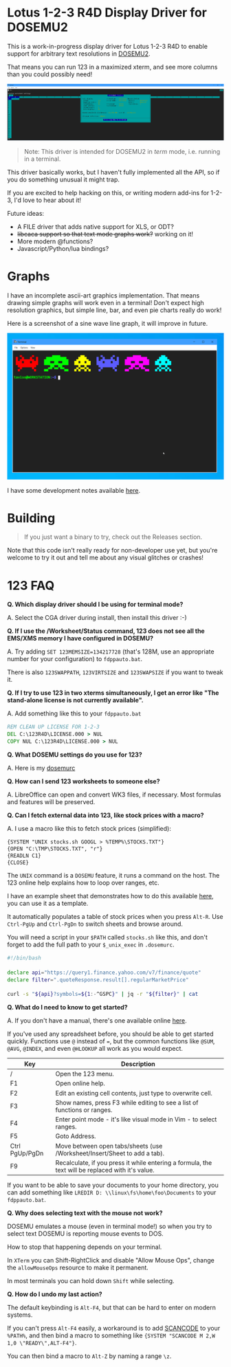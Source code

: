 # Lotus 1-2-3 R4D Display Driver for DOSEMU2

This is a work-in-progress display driver for Lotus 1-2-3 R4D to enable support
for arbitrary text resolutions in [DOSEMU2](https://github.com/dosemu2/dosemu2).

That means you can run 123 in a maximized xterm, and see more columns than
you could possibly need!

![screenshot](screenshot.png)

> Note: This driver is intended for DOSEMU2 in *term* mode, i.e. running in a terminal.

This driver basically works, but I haven't fully implemented all the API, so if you
do something unusual it might trap.

If you are excited to help hacking on this, or writing modern add-ins for
1-2-3, I'd love to hear about it!

Future ideas:

- A FILE driver that adds native support for XLS, or ODT?
- ~~libcaca support so that text mode graphs work?~~ working on it!
- More modern @functions?
- Javascript/Python/lua bindings?

# Graphs

I have an incomplete ascii-art graphics implementation. That means drawing
simple graphs will work even in a terminal! Don't expect high resolution
graphics, but simple line, bar, and even pie charts really do work!

Here is a screenshot of a sine wave line graph, it will improve in future.

![sinewave](lotus-sine-wave.gif)

I have some development notes available
[here](https://lock.cmpxchg8b.com/lotus123.html).

# Building

> If you just want a binary to try, check out the Releases section.

Note that this code isn't really ready for non-developer use yet, but you're
welcome to try it out and tell me about any visual glitches or crashes!

# 123 FAQ

**Q. Which display driver should I be using for terminal mode?**

A. Select the CGA driver during install, then install this driver :-)

**Q. If I use the /Worksheet/Status command, 123 does not see all the EMS/XMS memory I have configured in DOSEMU?**

A. Try adding `SET 123MEMSIZE=134217728` (that's 128M, use an appropriate number for your configuration) to `fdppauto.bat`.

There is also `123SWAPPATH`, `123VIRTSIZE` and `123SWAPSIZE` if you want to tweak it.

**Q. If I try to use 123 in two xterms simultaneously, I get an error like "The stand-alone license is not currently available".**

A. Add something like this to your `fdppauto.bat`

```bat
REM CLEAN UP LICENSE FOR 1-2-3
DEL C:\123R4D\LICENSE.000 > NUL
COPY NUL C:\123R4D\LICENSE.000 > NUL
```

**Q. What DOSEMU settings do you use for 123?**

A. Here is my [dosemurc](https://lock.cmpxchg8b.com/files/dosemurc)

**Q. How can I send 123 worksheets to someone else?**

A. LibreOffice can open and convert WK3 files, if necessary. Most formulas and features will be preserved.

**Q. Can I fetch external data into 123, like stock prices with a macro?**

A. I use a macro like this to fetch stock prices (simplified):

```
{SYSTEM "UNIX stocks.sh GOOGL > %TEMP%\STOCKS.TXT"}
{OPEN "C:\TMP\STOCKS.TXT", "r"}
{READLN C1}
{CLOSE}
```

The `UNIX` command is a `DOSEMU` feature, it runs a command on the host. The
123 online help explains how to loop over ranges, etc.

I have an example sheet that demonstrates how to do this available
[here](https://lock.cmpxchg8b.com/files/findemo.wk3), you can use it as a
template.

It automatically populates a table of stock prices when you press `Alt-R`. Use
`Ctrl-PgUp` and `Ctrl-PgDn` to switch sheets and browse around.

You will need a script in your `$PATH` called `stocks.sh` like this, and don't
forget to add the full path to your `$_unix_exec` in `.dosemurc`.

```bash
#!/bin/bash

declare api="https://query1.finance.yahoo.com/v7/finance/quote"
declare filter=".quoteResponse.result[].regularMarketPrice"

curl -s "${api}?symbols=${1:-^GSPC}" | jq -r "${filter}" | cat
```

**Q. What do I need to know to get started?**

A. If you don't have a manual, there's one available online [here](https://archive.org/details/lotus-1-2-3-release-3.1-reference/Lotus%201-2-3%20Release%203.1%20-%20Tutorial).

If you've used any spreadsheet before, you should be able to get started
quickly. Functions use `@` instead of `=`, but the common functions like
`@SUM`, `@AVG`, `@INDEX`, and even `@HLOOKUP` all work as you would expect.

| Key | Description |
| --- | ------------|
|  /  | Open the 123 menu.
| F1  | Open online help.
| F2  | Edit an existing cell contents, just type to overwrite cell.
| F3  | Show names, press F3 while editing to see a list of functions or ranges.
| F4  | Enter point mode - it's like visual mode in Vim - to select ranges.
| F5  | Goto Address.
| Ctrl PgUp/PgDn | Move between open tabs/sheets (use /Worksheet/Insert/Sheet to add a tab).
| F9  | Recalculate, if you press it while entering a formula, the text will be replaced with it's value.

If you want to be able to save your documents to your home directory, you can
add something like `LREDIR D: \\linux\fs\home\foo\Documents` to your `fdppauto.bat`.

**Q. Why does selecting text with the mouse not work?**

DOSEMU emulates a mouse (even in terminal mode!) so when you try to select text
DOSEMU is reporting mouse events to DOS.

How to stop that happening depends on your terminal.

In `XTerm` you can Shift-RightClick and disable "Allow Mouse Ops", change the
`allowMouseOps` resource to make it permanent.

In most terminals you can hold down `Shift` while selecting.

**Q. How do I undo my last action?**

The default keybinding is `Alt-F4`, but that can be hard to enter on modern systems.

If you can't press `Alt-F4` easily, a workaround is to add
[SCANCODE](http://bretjohnson.us/index.htm) to your `%PATH%`, and then bind a
macro to something like `{SYSTEM "SCANCODE M 2,W 1,0 \"READY\",ALT-F4"}`.

You can then bind a macro to `Alt-Z` by naming a range `\z`.

